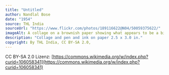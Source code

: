 ```yaml
---
title: "Untitled"
author: Nandlal Bose
date: "1954"
source: THL India
sourceUrl: "https://www.flickr.com/photos/189116622@N04/50059375622/"
imageAlt: A collage on a brownish paper showing what appears to be a big chicken with two small chicks
description: "Collage and pen and ink on paper 2.5 x 3.0 in."
copyright: By THL India, CC BY-SA 2.0,
---
```


CC BY-SA 2.0 Lizenz: [https://commons.wikimedia.org/w/index.php?curid=106058341](https://commons.wikimedia.org/w/index.php?curid=106058341)
